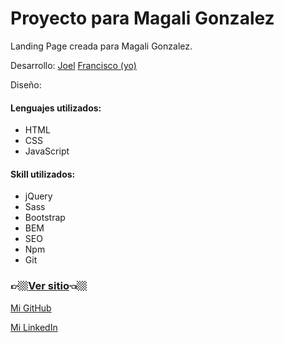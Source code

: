 # Proyecto para Magali Gonzalez
Landing Page creada para Magali Gonzalez.

Desarrollo: [Joel](https://github.com/JoelIsaac)
            [Francisco (yo)](https://github.com/franRappazzini)
            

Diseño:

#### Lenguajes utilizados:
* HTML
* CSS
* JavaScript

#### Skill utilizados:
* jQuery
* Sass
* Bootstrap
* BEM
* SEO
* Npm
* Git




### 👉🏼[Ver sitio](https://franrappazzini.github.io/proyectoMagali/)👈🏼

[Mi GitHub](https://github.com/franRappazzini)

[Mi LinkedIn](https://www.linkedin.com/in/franciscorappazzini/)
